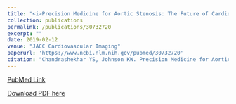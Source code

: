 ```yaml
---
title: "<i>Precision Medicine for Aortic Stenosis: The Future of Cardiology Today</i>"
collection: publications
permalink: /publications/30732720
excerpt: ""
date: 2019-02-12
venue: "JACC Cardiovascular Imaging"
paperurl: 'https://www.ncbi.nlm.nih.gov/pubmed/30732720'
citation: "Chandrashekhar YS, Johnson KW. Precision Medicine for Aortic Stenosis: The Future of Cardiology Today. JACC Cardiovasc Imaging. 2019 Feb;12(2):249-251. doi: 10.1016/j.jcmg.2018.12.005."
---
```


[PubMed Link](https://www.ncbi.nlm.nih.gov/pubmed/30732720)

[Download PDF here](https://kippjohnson.com/files/30732720.pdf)

<script type='text/javascript' src='https://d1bxh8uas1mnw7.cloudfront.net/assets/embed.js'></script>
<div class='altmetric-embed' data-badge-type="medium-donut" data-doi="10.1016/j.jcmg.2018.12.005" data-hide-no-mentions="true" data-hide-less-than="1" class="altmetric-embed"></div>
